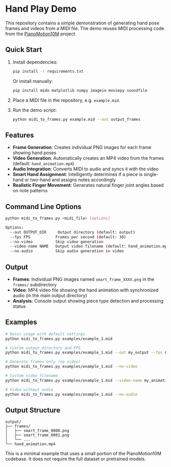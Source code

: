 # Hand Play Demo

This repository contains a simple demonstration of generating hand pose frames and videos from a MIDI file. The demo reuses MIDI processing code from the [PianoMotion10M](https://github.com/agnJason/PianoMotion10M) project.

## Quick Start

1. Install dependencies:
   ```bash
   pip install -r requirements.txt
   ```
   Or install manually:
   ```bash
   pip install mido matplotlib numpy imageio moviepy soundfile
   ```

2. Place a MIDI file in the repository, e.g. `example.mid`.

3. Run the demo script:
   ```bash
   python midi_to_frames.py example.mid --out output_frames
   ```

## Features

- **Frame Generation**: Creates individual PNG images for each frame showing hand poses
- **Video Generation**: Automatically creates an MP4 video from the frames (default: `hand_animation.mp4`)
- **Audio Integration**: Converts MIDI to audio and syncs it with the video
- **Smart Hand Assignment**: Intelligently determines if a piece is single-hand or two-hand and assigns notes accordingly
- **Realistic Finger Movement**: Generates natural finger joint angles based on note patterns

## Command Line Options

```bash
python midi_to_frames.py <midi_file> [options]

Options:
  --out OUTPUT_DIR     Output directory (default: output)
  --fps FPS           Frames per second (default: 30)
  --no-video          Skip video generation
  --video-name NAME   Output video filename (default: hand_animation.mp4)
  --no-audio          Skip audio generation in video
```

## Output

- **Frames**: Individual PNG images named `smart_frame_XXXX.png` in the `frames/` subdirectory
- **Video**: MP4 video file showing the hand animation with synchronized audio (in the main output directory)
- **Analysis**: Console output showing piece type detection and processing status

## Examples

```bash
# Basic usage with default settings
python midi_to_frames.py examples/example_1.mid

# Custom output directory and FPS
python midi_to_frames.py examples/example_1.mid --out my_output --fps 60

# Generate frames only (no video)
python midi_to_frames.py examples/example_1.mid --no-video

# Custom video filename
python midi_to_frames.py examples/example_1.mid --video-name my_animation.mp4

# Video without audio
python midi_to_frames.py examples/example_1.mid --no-audio
```

## Output Structure

```
output/
├── frames/
│   ├── smart_frame_0000.png
│   ├── smart_frame_0001.png
│   └── ...
└── hand_animation.mp4
```

This is a minimal example that uses a small portion of the PianoMotion10M codebase. It does not require the full dataset or pretrained models.
